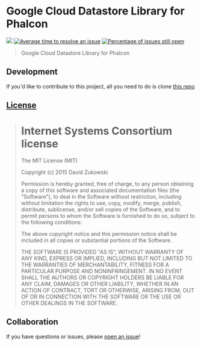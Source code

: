 # Google Cloud Datastore Library for Phalcon
[![](https://img.shields.io/github/issues-raw/tripss/phalcon-gds.svg?style=flat-square)](https://github.com/tripss/phalcon-gds/issues)
[![Average time to resolve an issue](http://isitmaintained.com/badge/resolution/tripss/phalcon-gds.svg?style=flat-square)](http://isitmaintained.com/project/tripss/phalcon-gds "Average time to resolve an issue") [![Percentage of issues still open](http://isitmaintained.com/badge/open/tripss/phalcon-gds.svg)](http://isitmaintained.com/project/tripss/phalcon-gds "Percentage of issues still open")

> Google Cloud Datastore Library for Phalcon
## Development

If you'd like to contribute to this project, all you need to do is clone [this repo](https://github.com/TriPSs/Phalcon-GDS) 

## [License](https://github.com/TriPSs/Phalcon-GDS/blob/master/LICENSE)

> Internet Systems Consortium license
> ===================================
>
> The MIT License (MIT)
>  
> Copyright (c) 2015 David Zukowski
>  
> Permission is hereby granted, free of charge, to any person obtaining a copy
> of this software and associated documentation files (the "Software"), to deal
> in the Software without restriction, including without limitation the rights
> to use, copy, modify, merge, publish, distribute, sublicense, and/or sell
> copies of the Software, and to permit persons to whom the Software is
> furnished to do so, subject to the following conditions:
>  
> The above copyright notice and this permission notice shall be included in all
> copies or substantial portions of the Software.
>  
> THE SOFTWARE IS PROVIDED "AS IS", WITHOUT WARRANTY OF ANY KIND, EXPRESS OR
> IMPLIED, INCLUDING BUT NOT LIMITED TO THE WARRANTIES OF MERCHANTABILITY,
> FITNESS FOR A PARTICULAR PURPOSE AND NONINFRINGEMENT. IN NO EVENT SHALL THE
> AUTHORS OR COPYRIGHT HOLDERS BE LIABLE FOR ANY CLAIM, DAMAGES OR OTHER
> LIABILITY, WHETHER IN AN ACTION OF CONTRACT, TORT OR OTHERWISE, ARISING FROM,
> OUT OF OR IN CONNECTION WITH THE SOFTWARE OR THE USE OR OTHER DEALINGS IN THE
> SOFTWARE.

## Collaboration

If you have questions or issues, please [open an issue](https://github.com/TriPSs/Phalcon-GDS/issues)!